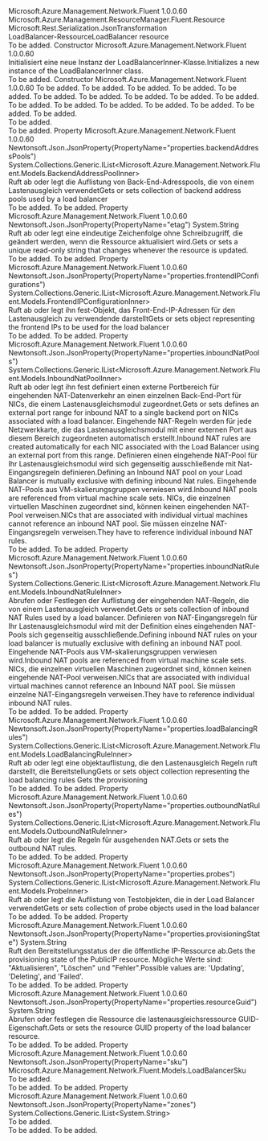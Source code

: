 <Type Name="LoadBalancerInner" FullName="Microsoft.Azure.Management.Network.Fluent.Models.LoadBalancerInner">
  <TypeSignature Language="C#" Value="public class LoadBalancerInner : Microsoft.Azure.Management.ResourceManager.Fluent.Resource" />
  <TypeSignature Language="ILAsm" Value=".class public auto ansi beforefieldinit LoadBalancerInner extends Microsoft.Azure.Management.ResourceManager.Fluent.Resource" />
  <TypeSignature Language="DocId" Value="T:Microsoft.Azure.Management.Network.Fluent.Models.LoadBalancerInner" />
  <TypeSignature Language="VB.NET" Value="Public Class LoadBalancerInner&#xA;Inherits Resource" />
  <TypeSignature Language="F#" Value="type LoadBalancerInner = class&#xA;    inherit Resource" />
  <AssemblyInfo>
    <AssemblyName>Microsoft.Azure.Management.Network.Fluent</AssemblyName>
    <AssemblyVersion>1.0.0.60</AssemblyVersion>
  </AssemblyInfo>
  <Base>
    <BaseTypeName>Microsoft.Azure.Management.ResourceManager.Fluent.Resource</BaseTypeName>
  </Base>
  <Interfaces />
  <Attributes>
    <Attribute>
      <AttributeName>Microsoft.Rest.Serialization.JsonTransformation</AttributeName>
    </Attribute>
  </Attributes>
  <Docs>
    <summary>
            <span data-ttu-id="9a3d6-101">LoadBalancer-Ressource</span><span class="sxs-lookup"><span data-stu-id="9a3d6-101">LoadBalancer resource</span></span>
            </summary>
    <remarks>To be added.</remarks>
  </Docs>
  <Members>
    <Member MemberName=".ctor">
      <MemberSignature Language="C#" Value="public LoadBalancerInner ();" />
      <MemberSignature Language="ILAsm" Value=".method public hidebysig specialname rtspecialname instance void .ctor() cil managed" />
      <MemberSignature Language="DocId" Value="M:Microsoft.Azure.Management.Network.Fluent.Models.LoadBalancerInner.#ctor" />
      <MemberSignature Language="VB.NET" Value="Public Sub New ()" />
      <MemberType>Constructor</MemberType>
      <AssemblyInfo>
        <AssemblyName>Microsoft.Azure.Management.Network.Fluent</AssemblyName>
        <AssemblyVersion>1.0.0.60</AssemblyVersion>
      </AssemblyInfo>
      <Parameters />
      <Docs>
        <summary>
            <span data-ttu-id="9a3d6-102">Initialisiert eine neue Instanz der LoadBalancerInner-Klasse.</span><span class="sxs-lookup"><span data-stu-id="9a3d6-102">Initializes a new instance of the LoadBalancerInner class.</span></span>
            </summary>
        <remarks>To be added.</remarks>
      </Docs>
    </Member>
    <Member MemberName=".ctor">
      <MemberSignature Language="C#" Value="public LoadBalancerInner (string location = null, string id = null, string name = null, string type = null, System.Collections.Generic.IDictionary&lt;string,string&gt; tags = null, Microsoft.Azure.Management.Network.Fluent.Models.LoadBalancerSku sku = null, System.Collections.Generic.IList&lt;Microsoft.Azure.Management.Network.Fluent.Models.FrontendIPConfigurationInner&gt; frontendIPConfigurations = null, System.Collections.Generic.IList&lt;Microsoft.Azure.Management.Network.Fluent.Models.BackendAddressPoolInner&gt; backendAddressPools = null, System.Collections.Generic.IList&lt;Microsoft.Azure.Management.Network.Fluent.Models.LoadBalancingRuleInner&gt; loadBalancingRules = null, System.Collections.Generic.IList&lt;Microsoft.Azure.Management.Network.Fluent.Models.ProbeInner&gt; probes = null, System.Collections.Generic.IList&lt;Microsoft.Azure.Management.Network.Fluent.Models.InboundNatRuleInner&gt; inboundNatRules = null, System.Collections.Generic.IList&lt;Microsoft.Azure.Management.Network.Fluent.Models.InboundNatPoolInner&gt; inboundNatPools = null, System.Collections.Generic.IList&lt;Microsoft.Azure.Management.Network.Fluent.Models.OutboundNatRuleInner&gt; outboundNatRules = null, string resourceGuid = null, string provisioningState = null, string etag = null, System.Collections.Generic.IList&lt;string&gt; zones = null);" />
      <MemberSignature Language="ILAsm" Value=".method public hidebysig specialname rtspecialname instance void .ctor(string location, string id, string name, string type, class System.Collections.Generic.IDictionary`2&lt;string, string&gt; tags, class Microsoft.Azure.Management.Network.Fluent.Models.LoadBalancerSku sku, class System.Collections.Generic.IList`1&lt;class Microsoft.Azure.Management.Network.Fluent.Models.FrontendIPConfigurationInner&gt; frontendIPConfigurations, class System.Collections.Generic.IList`1&lt;class Microsoft.Azure.Management.Network.Fluent.Models.BackendAddressPoolInner&gt; backendAddressPools, class System.Collections.Generic.IList`1&lt;class Microsoft.Azure.Management.Network.Fluent.Models.LoadBalancingRuleInner&gt; loadBalancingRules, class System.Collections.Generic.IList`1&lt;class Microsoft.Azure.Management.Network.Fluent.Models.ProbeInner&gt; probes, class System.Collections.Generic.IList`1&lt;class Microsoft.Azure.Management.Network.Fluent.Models.InboundNatRuleInner&gt; inboundNatRules, class System.Collections.Generic.IList`1&lt;class Microsoft.Azure.Management.Network.Fluent.Models.InboundNatPoolInner&gt; inboundNatPools, class System.Collections.Generic.IList`1&lt;class Microsoft.Azure.Management.Network.Fluent.Models.OutboundNatRuleInner&gt; outboundNatRules, string resourceGuid, string provisioningState, string etag, class System.Collections.Generic.IList`1&lt;string&gt; zones) cil managed" />
      <MemberSignature Language="DocId" Value="M:Microsoft.Azure.Management.Network.Fluent.Models.LoadBalancerInner.#ctor(System.String,System.String,System.String,System.String,System.Collections.Generic.IDictionary{System.String,System.String},Microsoft.Azure.Management.Network.Fluent.Models.LoadBalancerSku,System.Collections.Generic.IList{Microsoft.Azure.Management.Network.Fluent.Models.FrontendIPConfigurationInner},System.Collections.Generic.IList{Microsoft.Azure.Management.Network.Fluent.Models.BackendAddressPoolInner},System.Collections.Generic.IList{Microsoft.Azure.Management.Network.Fluent.Models.LoadBalancingRuleInner},System.Collections.Generic.IList{Microsoft.Azure.Management.Network.Fluent.Models.ProbeInner},System.Collections.Generic.IList{Microsoft.Azure.Management.Network.Fluent.Models.InboundNatRuleInner},System.Collections.Generic.IList{Microsoft.Azure.Management.Network.Fluent.Models.InboundNatPoolInner},System.Collections.Generic.IList{Microsoft.Azure.Management.Network.Fluent.Models.OutboundNatRuleInner},System.String,System.String,System.String,System.Collections.Generic.IList{System.String})" />
      <MemberSignature Language="VB.NET" Value="Public Sub New (Optional location As String = null, Optional id As String = null, Optional name As String = null, Optional type As String = null, Optional tags As IDictionary(Of String, String) = null, Optional sku As LoadBalancerSku = null, Optional frontendIPConfigurations As IList(Of FrontendIPConfigurationInner) = null, Optional backendAddressPools As IList(Of BackendAddressPoolInner) = null, Optional loadBalancingRules As IList(Of LoadBalancingRuleInner) = null, Optional probes As IList(Of ProbeInner) = null, Optional inboundNatRules As IList(Of InboundNatRuleInner) = null, Optional inboundNatPools As IList(Of InboundNatPoolInner) = null, Optional outboundNatRules As IList(Of OutboundNatRuleInner) = null, Optional resourceGuid As String = null, Optional provisioningState As String = null, Optional etag As String = null, Optional zones As IList(Of String) = null)" />
      <MemberSignature Language="F#" Value="new Microsoft.Azure.Management.Network.Fluent.Models.LoadBalancerInner : string * string * string * string * System.Collections.Generic.IDictionary&lt;string, string&gt; * Microsoft.Azure.Management.Network.Fluent.Models.LoadBalancerSku * System.Collections.Generic.IList&lt;Microsoft.Azure.Management.Network.Fluent.Models.FrontendIPConfigurationInner&gt; * System.Collections.Generic.IList&lt;Microsoft.Azure.Management.Network.Fluent.Models.BackendAddressPoolInner&gt; * System.Collections.Generic.IList&lt;Microsoft.Azure.Management.Network.Fluent.Models.LoadBalancingRuleInner&gt; * System.Collections.Generic.IList&lt;Microsoft.Azure.Management.Network.Fluent.Models.ProbeInner&gt; * System.Collections.Generic.IList&lt;Microsoft.Azure.Management.Network.Fluent.Models.InboundNatRuleInner&gt; * System.Collections.Generic.IList&lt;Microsoft.Azure.Management.Network.Fluent.Models.InboundNatPoolInner&gt; * System.Collections.Generic.IList&lt;Microsoft.Azure.Management.Network.Fluent.Models.OutboundNatRuleInner&gt; * string * string * string * System.Collections.Generic.IList&lt;string&gt; -&gt; Microsoft.Azure.Management.Network.Fluent.Models.LoadBalancerInner" Usage="new Microsoft.Azure.Management.Network.Fluent.Models.LoadBalancerInner (location, id, name, type, tags, sku, frontendIPConfigurations, backendAddressPools, loadBalancingRules, probes, inboundNatRules, inboundNatPools, outboundNatRules, resourceGuid, provisioningState, etag, zones)" />
      <MemberType>Constructor</MemberType>
      <AssemblyInfo>
        <AssemblyName>Microsoft.Azure.Management.Network.Fluent</AssemblyName>
        <AssemblyVersion>1.0.0.60</AssemblyVersion>
      </AssemblyInfo>
      <Parameters>
        <Parameter Name="location" Type="System.String" />
        <Parameter Name="id" Type="System.String" />
        <Parameter Name="name" Type="System.String" />
        <Parameter Name="type" Type="System.String" />
        <Parameter Name="tags" Type="System.Collections.Generic.IDictionary&lt;System.String,System.String&gt;" />
        <Parameter Name="sku" Type="Microsoft.Azure.Management.Network.Fluent.Models.LoadBalancerSku" />
        <Parameter Name="frontendIPConfigurations" Type="System.Collections.Generic.IList&lt;Microsoft.Azure.Management.Network.Fluent.Models.FrontendIPConfigurationInner&gt;" />
        <Parameter Name="backendAddressPools" Type="System.Collections.Generic.IList&lt;Microsoft.Azure.Management.Network.Fluent.Models.BackendAddressPoolInner&gt;" />
        <Parameter Name="loadBalancingRules" Type="System.Collections.Generic.IList&lt;Microsoft.Azure.Management.Network.Fluent.Models.LoadBalancingRuleInner&gt;" />
        <Parameter Name="probes" Type="System.Collections.Generic.IList&lt;Microsoft.Azure.Management.Network.Fluent.Models.ProbeInner&gt;" />
        <Parameter Name="inboundNatRules" Type="System.Collections.Generic.IList&lt;Microsoft.Azure.Management.Network.Fluent.Models.InboundNatRuleInner&gt;" />
        <Parameter Name="inboundNatPools" Type="System.Collections.Generic.IList&lt;Microsoft.Azure.Management.Network.Fluent.Models.InboundNatPoolInner&gt;" />
        <Parameter Name="outboundNatRules" Type="System.Collections.Generic.IList&lt;Microsoft.Azure.Management.Network.Fluent.Models.OutboundNatRuleInner&gt;" />
        <Parameter Name="resourceGuid" Type="System.String" />
        <Parameter Name="provisioningState" Type="System.String" />
        <Parameter Name="etag" Type="System.String" />
        <Parameter Name="zones" Type="System.Collections.Generic.IList&lt;System.String&gt;" />
      </Parameters>
      <Docs>
        <param name="location">To be added.</param>
        <param name="id">To be added.</param>
        <param name="name">To be added.</param>
        <param name="type">To be added.</param>
        <param name="tags">To be added.</param>
        <param name="sku">To be added.</param>
        <param name="frontendIPConfigurations">To be added.</param>
        <param name="backendAddressPools">To be added.</param>
        <param name="loadBalancingRules">To be added.</param>
        <param name="probes">To be added.</param>
        <param name="inboundNatRules">To be added.</param>
        <param name="inboundNatPools">To be added.</param>
        <param name="outboundNatRules">To be added.</param>
        <param name="resourceGuid">To be added.</param>
        <param name="provisioningState">To be added.</param>
        <param name="etag">To be added.</param>
        <param name="zones">To be added.</param>
        <summary>To be added.</summary>
        <remarks>To be added.</remarks>
      </Docs>
    </Member>
    <Member MemberName="BackendAddressPools">
      <MemberSignature Language="C#" Value="public System.Collections.Generic.IList&lt;Microsoft.Azure.Management.Network.Fluent.Models.BackendAddressPoolInner&gt; BackendAddressPools { get; set; }" />
      <MemberSignature Language="ILAsm" Value=".property instance class System.Collections.Generic.IList`1&lt;class Microsoft.Azure.Management.Network.Fluent.Models.BackendAddressPoolInner&gt; BackendAddressPools" />
      <MemberSignature Language="DocId" Value="P:Microsoft.Azure.Management.Network.Fluent.Models.LoadBalancerInner.BackendAddressPools" />
      <MemberSignature Language="VB.NET" Value="Public Property BackendAddressPools As IList(Of BackendAddressPoolInner)" />
      <MemberSignature Language="F#" Value="member this.BackendAddressPools : System.Collections.Generic.IList&lt;Microsoft.Azure.Management.Network.Fluent.Models.BackendAddressPoolInner&gt; with get, set" Usage="Microsoft.Azure.Management.Network.Fluent.Models.LoadBalancerInner.BackendAddressPools" />
      <MemberType>Property</MemberType>
      <AssemblyInfo>
        <AssemblyName>Microsoft.Azure.Management.Network.Fluent</AssemblyName>
        <AssemblyVersion>1.0.0.60</AssemblyVersion>
      </AssemblyInfo>
      <Attributes>
        <Attribute>
          <AttributeName>Newtonsoft.Json.JsonProperty(PropertyName="properties.backendAddressPools")</AttributeName>
        </Attribute>
      </Attributes>
      <ReturnValue>
        <ReturnType>System.Collections.Generic.IList&lt;Microsoft.Azure.Management.Network.Fluent.Models.BackendAddressPoolInner&gt;</ReturnType>
      </ReturnValue>
      <Docs>
        <summary>
            <span data-ttu-id="9a3d6-103">Ruft ab oder legt die Auflistung von Back-End-Adresspools, die von einem Lastenausgleich verwendet</span><span class="sxs-lookup"><span data-stu-id="9a3d6-103">Gets or sets collection of backend address pools used by a load balancer</span></span>
            </summary>
        <value>To be added.</value>
        <remarks>To be added.</remarks>
      </Docs>
    </Member>
    <Member MemberName="Etag">
      <MemberSignature Language="C#" Value="public string Etag { get; set; }" />
      <MemberSignature Language="ILAsm" Value=".property instance string Etag" />
      <MemberSignature Language="DocId" Value="P:Microsoft.Azure.Management.Network.Fluent.Models.LoadBalancerInner.Etag" />
      <MemberSignature Language="VB.NET" Value="Public Property Etag As String" />
      <MemberSignature Language="F#" Value="member this.Etag : string with get, set" Usage="Microsoft.Azure.Management.Network.Fluent.Models.LoadBalancerInner.Etag" />
      <MemberType>Property</MemberType>
      <AssemblyInfo>
        <AssemblyName>Microsoft.Azure.Management.Network.Fluent</AssemblyName>
        <AssemblyVersion>1.0.0.60</AssemblyVersion>
      </AssemblyInfo>
      <Attributes>
        <Attribute>
          <AttributeName>Newtonsoft.Json.JsonProperty(PropertyName="etag")</AttributeName>
        </Attribute>
      </Attributes>
      <ReturnValue>
        <ReturnType>System.String</ReturnType>
      </ReturnValue>
      <Docs>
        <summary>
            <span data-ttu-id="9a3d6-104">Ruft ab oder legt eine eindeutige Zeichenfolge ohne Schreibzugriff, die geändert werden, wenn die Ressource aktualisiert wird.</span><span class="sxs-lookup"><span data-stu-id="9a3d6-104">Gets or sets a unique read-only string that changes whenever the resource is updated.</span></span>
            </summary>
        <value>To be added.</value>
        <remarks>To be added.</remarks>
      </Docs>
    </Member>
    <Member MemberName="FrontendIPConfigurations">
      <MemberSignature Language="C#" Value="public System.Collections.Generic.IList&lt;Microsoft.Azure.Management.Network.Fluent.Models.FrontendIPConfigurationInner&gt; FrontendIPConfigurations { get; set; }" />
      <MemberSignature Language="ILAsm" Value=".property instance class System.Collections.Generic.IList`1&lt;class Microsoft.Azure.Management.Network.Fluent.Models.FrontendIPConfigurationInner&gt; FrontendIPConfigurations" />
      <MemberSignature Language="DocId" Value="P:Microsoft.Azure.Management.Network.Fluent.Models.LoadBalancerInner.FrontendIPConfigurations" />
      <MemberSignature Language="VB.NET" Value="Public Property FrontendIPConfigurations As IList(Of FrontendIPConfigurationInner)" />
      <MemberSignature Language="F#" Value="member this.FrontendIPConfigurations : System.Collections.Generic.IList&lt;Microsoft.Azure.Management.Network.Fluent.Models.FrontendIPConfigurationInner&gt; with get, set" Usage="Microsoft.Azure.Management.Network.Fluent.Models.LoadBalancerInner.FrontendIPConfigurations" />
      <MemberType>Property</MemberType>
      <AssemblyInfo>
        <AssemblyName>Microsoft.Azure.Management.Network.Fluent</AssemblyName>
        <AssemblyVersion>1.0.0.60</AssemblyVersion>
      </AssemblyInfo>
      <Attributes>
        <Attribute>
          <AttributeName>Newtonsoft.Json.JsonProperty(PropertyName="properties.frontendIPConfigurations")</AttributeName>
        </Attribute>
      </Attributes>
      <ReturnValue>
        <ReturnType>System.Collections.Generic.IList&lt;Microsoft.Azure.Management.Network.Fluent.Models.FrontendIPConfigurationInner&gt;</ReturnType>
      </ReturnValue>
      <Docs>
        <summary>
            <span data-ttu-id="9a3d6-105">Ruft ab oder legt ihn fest-Objekt, das Front-End-IP-Adressen für den Lastenausgleich zu verwendende darstellt</span><span class="sxs-lookup"><span data-stu-id="9a3d6-105">Gets or sets object representing the frontend IPs to be used for the load balancer</span></span>
            </summary>
        <value>To be added.</value>
        <remarks>To be added.</remarks>
      </Docs>
    </Member>
    <Member MemberName="InboundNatPools">
      <MemberSignature Language="C#" Value="public System.Collections.Generic.IList&lt;Microsoft.Azure.Management.Network.Fluent.Models.InboundNatPoolInner&gt; InboundNatPools { get; set; }" />
      <MemberSignature Language="ILAsm" Value=".property instance class System.Collections.Generic.IList`1&lt;class Microsoft.Azure.Management.Network.Fluent.Models.InboundNatPoolInner&gt; InboundNatPools" />
      <MemberSignature Language="DocId" Value="P:Microsoft.Azure.Management.Network.Fluent.Models.LoadBalancerInner.InboundNatPools" />
      <MemberSignature Language="VB.NET" Value="Public Property InboundNatPools As IList(Of InboundNatPoolInner)" />
      <MemberSignature Language="F#" Value="member this.InboundNatPools : System.Collections.Generic.IList&lt;Microsoft.Azure.Management.Network.Fluent.Models.InboundNatPoolInner&gt; with get, set" Usage="Microsoft.Azure.Management.Network.Fluent.Models.LoadBalancerInner.InboundNatPools" />
      <MemberType>Property</MemberType>
      <AssemblyInfo>
        <AssemblyName>Microsoft.Azure.Management.Network.Fluent</AssemblyName>
        <AssemblyVersion>1.0.0.60</AssemblyVersion>
      </AssemblyInfo>
      <Attributes>
        <Attribute>
          <AttributeName>Newtonsoft.Json.JsonProperty(PropertyName="properties.inboundNatPools")</AttributeName>
        </Attribute>
      </Attributes>
      <ReturnValue>
        <ReturnType>System.Collections.Generic.IList&lt;Microsoft.Azure.Management.Network.Fluent.Models.InboundNatPoolInner&gt;</ReturnType>
      </ReturnValue>
      <Docs>
        <summary>
            <span data-ttu-id="9a3d6-106">Ruft ab oder legt ihn fest definiert einen externe Portbereich für eingehenden NAT-Datenverkehr an einen einzelnen Back-End-Port für NICs, die einem Lastenausgleichsmodul zugeordnet.</span><span class="sxs-lookup"><span data-stu-id="9a3d6-106">Gets or sets defines an external port range for inbound NAT to a single backend port on NICs associated with a load balancer.</span></span>
            <span data-ttu-id="9a3d6-107">Eingehende NAT-Regeln werden für jede Netzwerkkarte, die das Lastenausgleichsmodul mit einer externen Port aus diesem Bereich zugeordneten automatisch erstellt.</span><span class="sxs-lookup"><span data-stu-id="9a3d6-107">Inbound NAT rules are created automatically for each NIC associated with the Load Balancer using an external port from this range.</span></span>
            <span data-ttu-id="9a3d6-108">Definieren einen eingehende NAT-Pool für Ihr Lastenausgleichsmodul wird sich gegenseitig ausschließende mit Nat-Eingangsregeln definieren.</span><span class="sxs-lookup"><span data-stu-id="9a3d6-108">Defining an Inbound NAT pool on your Load Balancer is mutually exclusive with defining inbound Nat rules.</span></span> <span data-ttu-id="9a3d6-109">Eingehende NAT-Pools aus VM-skalierungsgruppen verwiesen wird.</span><span class="sxs-lookup"><span data-stu-id="9a3d6-109">Inbound NAT pools are referenced from virtual machine scale sets.</span></span> <span data-ttu-id="9a3d6-110">NICs, die einzelnen virtuellen Maschinen zugeordnet sind, können keinen eingehenden NAT-Pool verweisen.</span><span class="sxs-lookup"><span data-stu-id="9a3d6-110">NICs that are associated with individual virtual machines cannot reference an inbound NAT pool.</span></span> <span data-ttu-id="9a3d6-111">Sie müssen einzelne NAT-Eingangsregeln verweisen.</span><span class="sxs-lookup"><span data-stu-id="9a3d6-111">They have to reference individual inbound NAT rules.</span></span>
            </summary>
        <value>To be added.</value>
        <remarks>To be added.</remarks>
      </Docs>
    </Member>
    <Member MemberName="InboundNatRules">
      <MemberSignature Language="C#" Value="public System.Collections.Generic.IList&lt;Microsoft.Azure.Management.Network.Fluent.Models.InboundNatRuleInner&gt; InboundNatRules { get; set; }" />
      <MemberSignature Language="ILAsm" Value=".property instance class System.Collections.Generic.IList`1&lt;class Microsoft.Azure.Management.Network.Fluent.Models.InboundNatRuleInner&gt; InboundNatRules" />
      <MemberSignature Language="DocId" Value="P:Microsoft.Azure.Management.Network.Fluent.Models.LoadBalancerInner.InboundNatRules" />
      <MemberSignature Language="VB.NET" Value="Public Property InboundNatRules As IList(Of InboundNatRuleInner)" />
      <MemberSignature Language="F#" Value="member this.InboundNatRules : System.Collections.Generic.IList&lt;Microsoft.Azure.Management.Network.Fluent.Models.InboundNatRuleInner&gt; with get, set" Usage="Microsoft.Azure.Management.Network.Fluent.Models.LoadBalancerInner.InboundNatRules" />
      <MemberType>Property</MemberType>
      <AssemblyInfo>
        <AssemblyName>Microsoft.Azure.Management.Network.Fluent</AssemblyName>
        <AssemblyVersion>1.0.0.60</AssemblyVersion>
      </AssemblyInfo>
      <Attributes>
        <Attribute>
          <AttributeName>Newtonsoft.Json.JsonProperty(PropertyName="properties.inboundNatRules")</AttributeName>
        </Attribute>
      </Attributes>
      <ReturnValue>
        <ReturnType>System.Collections.Generic.IList&lt;Microsoft.Azure.Management.Network.Fluent.Models.InboundNatRuleInner&gt;</ReturnType>
      </ReturnValue>
      <Docs>
        <summary>
            <span data-ttu-id="9a3d6-112">Abrufen oder Festlegen der Auflistung der eingehenden NAT-Regeln, die von einem Lastenausgleich verwendet.</span><span class="sxs-lookup"><span data-stu-id="9a3d6-112">Gets or sets collection of inbound NAT Rules used by a load balancer.</span></span> <span data-ttu-id="9a3d6-113">Definieren von NAT-Eingangsregeln für Ihr Lastenausgleichsmodul wird mit der Definition eines eingehenden NAT-Pools sich gegenseitig ausschließende.</span><span class="sxs-lookup"><span data-stu-id="9a3d6-113">Defining inbound NAT rules on your load balancer is mutually exclusive with defining an inbound NAT pool.</span></span> <span data-ttu-id="9a3d6-114">Eingehende NAT-Pools aus VM-skalierungsgruppen verwiesen wird.</span><span class="sxs-lookup"><span data-stu-id="9a3d6-114">Inbound NAT pools are referenced from virtual machine scale sets.</span></span> <span data-ttu-id="9a3d6-115">NICs, die einzelnen virtuellen Maschinen zugeordnet sind, können keinen eingehende NAT-Pool verweisen.</span><span class="sxs-lookup"><span data-stu-id="9a3d6-115">NICs that are associated with individual virtual machines cannot reference an Inbound NAT pool.</span></span> <span data-ttu-id="9a3d6-116">Sie müssen einzelne NAT-Eingangsregeln verweisen.</span><span class="sxs-lookup"><span data-stu-id="9a3d6-116">They have to reference individual inbound NAT rules.</span></span>
            </summary>
        <value>To be added.</value>
        <remarks>To be added.</remarks>
      </Docs>
    </Member>
    <Member MemberName="LoadBalancingRules">
      <MemberSignature Language="C#" Value="public System.Collections.Generic.IList&lt;Microsoft.Azure.Management.Network.Fluent.Models.LoadBalancingRuleInner&gt; LoadBalancingRules { get; set; }" />
      <MemberSignature Language="ILAsm" Value=".property instance class System.Collections.Generic.IList`1&lt;class Microsoft.Azure.Management.Network.Fluent.Models.LoadBalancingRuleInner&gt; LoadBalancingRules" />
      <MemberSignature Language="DocId" Value="P:Microsoft.Azure.Management.Network.Fluent.Models.LoadBalancerInner.LoadBalancingRules" />
      <MemberSignature Language="VB.NET" Value="Public Property LoadBalancingRules As IList(Of LoadBalancingRuleInner)" />
      <MemberSignature Language="F#" Value="member this.LoadBalancingRules : System.Collections.Generic.IList&lt;Microsoft.Azure.Management.Network.Fluent.Models.LoadBalancingRuleInner&gt; with get, set" Usage="Microsoft.Azure.Management.Network.Fluent.Models.LoadBalancerInner.LoadBalancingRules" />
      <MemberType>Property</MemberType>
      <AssemblyInfo>
        <AssemblyName>Microsoft.Azure.Management.Network.Fluent</AssemblyName>
        <AssemblyVersion>1.0.0.60</AssemblyVersion>
      </AssemblyInfo>
      <Attributes>
        <Attribute>
          <AttributeName>Newtonsoft.Json.JsonProperty(PropertyName="properties.loadBalancingRules")</AttributeName>
        </Attribute>
      </Attributes>
      <ReturnValue>
        <ReturnType>System.Collections.Generic.IList&lt;Microsoft.Azure.Management.Network.Fluent.Models.LoadBalancingRuleInner&gt;</ReturnType>
      </ReturnValue>
      <Docs>
        <summary>
            <span data-ttu-id="9a3d6-117">Ruft ab oder legt eine objektauflistung, die den Lastenausgleich Regeln ruft darstellt, die Bereitstellung</span><span class="sxs-lookup"><span data-stu-id="9a3d6-117">Gets or sets object collection representing the load balancing rules Gets the provisioning</span></span>
            </summary>
        <value>To be added.</value>
        <remarks>To be added.</remarks>
      </Docs>
    </Member>
    <Member MemberName="OutboundNatRules">
      <MemberSignature Language="C#" Value="public System.Collections.Generic.IList&lt;Microsoft.Azure.Management.Network.Fluent.Models.OutboundNatRuleInner&gt; OutboundNatRules { get; set; }" />
      <MemberSignature Language="ILAsm" Value=".property instance class System.Collections.Generic.IList`1&lt;class Microsoft.Azure.Management.Network.Fluent.Models.OutboundNatRuleInner&gt; OutboundNatRules" />
      <MemberSignature Language="DocId" Value="P:Microsoft.Azure.Management.Network.Fluent.Models.LoadBalancerInner.OutboundNatRules" />
      <MemberSignature Language="VB.NET" Value="Public Property OutboundNatRules As IList(Of OutboundNatRuleInner)" />
      <MemberSignature Language="F#" Value="member this.OutboundNatRules : System.Collections.Generic.IList&lt;Microsoft.Azure.Management.Network.Fluent.Models.OutboundNatRuleInner&gt; with get, set" Usage="Microsoft.Azure.Management.Network.Fluent.Models.LoadBalancerInner.OutboundNatRules" />
      <MemberType>Property</MemberType>
      <AssemblyInfo>
        <AssemblyName>Microsoft.Azure.Management.Network.Fluent</AssemblyName>
        <AssemblyVersion>1.0.0.60</AssemblyVersion>
      </AssemblyInfo>
      <Attributes>
        <Attribute>
          <AttributeName>Newtonsoft.Json.JsonProperty(PropertyName="properties.outboundNatRules")</AttributeName>
        </Attribute>
      </Attributes>
      <ReturnValue>
        <ReturnType>System.Collections.Generic.IList&lt;Microsoft.Azure.Management.Network.Fluent.Models.OutboundNatRuleInner&gt;</ReturnType>
      </ReturnValue>
      <Docs>
        <summary>
            <span data-ttu-id="9a3d6-118">Ruft ab oder legt die Regeln für ausgehenden NAT.</span><span class="sxs-lookup"><span data-stu-id="9a3d6-118">Gets or sets the outbound NAT rules.</span></span>
            </summary>
        <value>To be added.</value>
        <remarks>To be added.</remarks>
      </Docs>
    </Member>
    <Member MemberName="Probes">
      <MemberSignature Language="C#" Value="public System.Collections.Generic.IList&lt;Microsoft.Azure.Management.Network.Fluent.Models.ProbeInner&gt; Probes { get; set; }" />
      <MemberSignature Language="ILAsm" Value=".property instance class System.Collections.Generic.IList`1&lt;class Microsoft.Azure.Management.Network.Fluent.Models.ProbeInner&gt; Probes" />
      <MemberSignature Language="DocId" Value="P:Microsoft.Azure.Management.Network.Fluent.Models.LoadBalancerInner.Probes" />
      <MemberSignature Language="VB.NET" Value="Public Property Probes As IList(Of ProbeInner)" />
      <MemberSignature Language="F#" Value="member this.Probes : System.Collections.Generic.IList&lt;Microsoft.Azure.Management.Network.Fluent.Models.ProbeInner&gt; with get, set" Usage="Microsoft.Azure.Management.Network.Fluent.Models.LoadBalancerInner.Probes" />
      <MemberType>Property</MemberType>
      <AssemblyInfo>
        <AssemblyName>Microsoft.Azure.Management.Network.Fluent</AssemblyName>
        <AssemblyVersion>1.0.0.60</AssemblyVersion>
      </AssemblyInfo>
      <Attributes>
        <Attribute>
          <AttributeName>Newtonsoft.Json.JsonProperty(PropertyName="properties.probes")</AttributeName>
        </Attribute>
      </Attributes>
      <ReturnValue>
        <ReturnType>System.Collections.Generic.IList&lt;Microsoft.Azure.Management.Network.Fluent.Models.ProbeInner&gt;</ReturnType>
      </ReturnValue>
      <Docs>
        <summary>
            <span data-ttu-id="9a3d6-119">Ruft ab oder legt die Auflistung von Testobjekten, die in der Load Balancer verwendet</span><span class="sxs-lookup"><span data-stu-id="9a3d6-119">Gets or sets collection of probe objects used in the load balancer</span></span>
            </summary>
        <value>To be added.</value>
        <remarks>To be added.</remarks>
      </Docs>
    </Member>
    <Member MemberName="ProvisioningState">
      <MemberSignature Language="C#" Value="public string ProvisioningState { get; set; }" />
      <MemberSignature Language="ILAsm" Value=".property instance string ProvisioningState" />
      <MemberSignature Language="DocId" Value="P:Microsoft.Azure.Management.Network.Fluent.Models.LoadBalancerInner.ProvisioningState" />
      <MemberSignature Language="VB.NET" Value="Public Property ProvisioningState As String" />
      <MemberSignature Language="F#" Value="member this.ProvisioningState : string with get, set" Usage="Microsoft.Azure.Management.Network.Fluent.Models.LoadBalancerInner.ProvisioningState" />
      <MemberType>Property</MemberType>
      <AssemblyInfo>
        <AssemblyName>Microsoft.Azure.Management.Network.Fluent</AssemblyName>
        <AssemblyVersion>1.0.0.60</AssemblyVersion>
      </AssemblyInfo>
      <Attributes>
        <Attribute>
          <AttributeName>Newtonsoft.Json.JsonProperty(PropertyName="properties.provisioningState")</AttributeName>
        </Attribute>
      </Attributes>
      <ReturnValue>
        <ReturnType>System.String</ReturnType>
      </ReturnValue>
      <Docs>
        <summary>
            <span data-ttu-id="9a3d6-120">Ruft den Bereitstellungsstatus der die öffentliche IP-Ressource ab.</span><span class="sxs-lookup"><span data-stu-id="9a3d6-120">Gets the provisioning state of the PublicIP resource.</span></span> <span data-ttu-id="9a3d6-121">Mögliche Werte sind: "Aktualisieren", "Löschen" und "Fehler".</span><span class="sxs-lookup"><span data-stu-id="9a3d6-121">Possible values are: 'Updating', 'Deleting', and 'Failed'.</span></span>
            </summary>
        <value>To be added.</value>
        <remarks>To be added.</remarks>
      </Docs>
    </Member>
    <Member MemberName="ResourceGuid">
      <MemberSignature Language="C#" Value="public string ResourceGuid { get; set; }" />
      <MemberSignature Language="ILAsm" Value=".property instance string ResourceGuid" />
      <MemberSignature Language="DocId" Value="P:Microsoft.Azure.Management.Network.Fluent.Models.LoadBalancerInner.ResourceGuid" />
      <MemberSignature Language="VB.NET" Value="Public Property ResourceGuid As String" />
      <MemberSignature Language="F#" Value="member this.ResourceGuid : string with get, set" Usage="Microsoft.Azure.Management.Network.Fluent.Models.LoadBalancerInner.ResourceGuid" />
      <MemberType>Property</MemberType>
      <AssemblyInfo>
        <AssemblyName>Microsoft.Azure.Management.Network.Fluent</AssemblyName>
        <AssemblyVersion>1.0.0.60</AssemblyVersion>
      </AssemblyInfo>
      <Attributes>
        <Attribute>
          <AttributeName>Newtonsoft.Json.JsonProperty(PropertyName="properties.resourceGuid")</AttributeName>
        </Attribute>
      </Attributes>
      <ReturnValue>
        <ReturnType>System.String</ReturnType>
      </ReturnValue>
      <Docs>
        <summary>
            <span data-ttu-id="9a3d6-122">Abrufen oder festlegen die Ressource die lastenausgleichsressource GUID-Eigenschaft.</span><span class="sxs-lookup"><span data-stu-id="9a3d6-122">Gets or sets the resource GUID property of the load balancer resource.</span></span>
            </summary>
        <value>To be added.</value>
        <remarks>To be added.</remarks>
      </Docs>
    </Member>
    <Member MemberName="Sku">
      <MemberSignature Language="C#" Value="public Microsoft.Azure.Management.Network.Fluent.Models.LoadBalancerSku Sku { get; set; }" />
      <MemberSignature Language="ILAsm" Value=".property instance class Microsoft.Azure.Management.Network.Fluent.Models.LoadBalancerSku Sku" />
      <MemberSignature Language="DocId" Value="P:Microsoft.Azure.Management.Network.Fluent.Models.LoadBalancerInner.Sku" />
      <MemberSignature Language="VB.NET" Value="Public Property Sku As LoadBalancerSku" />
      <MemberSignature Language="F#" Value="member this.Sku : Microsoft.Azure.Management.Network.Fluent.Models.LoadBalancerSku with get, set" Usage="Microsoft.Azure.Management.Network.Fluent.Models.LoadBalancerInner.Sku" />
      <MemberType>Property</MemberType>
      <AssemblyInfo>
        <AssemblyName>Microsoft.Azure.Management.Network.Fluent</AssemblyName>
        <AssemblyVersion>1.0.0.60</AssemblyVersion>
      </AssemblyInfo>
      <Attributes>
        <Attribute>
          <AttributeName>Newtonsoft.Json.JsonProperty(PropertyName="sku")</AttributeName>
        </Attribute>
      </Attributes>
      <ReturnValue>
        <ReturnType>Microsoft.Azure.Management.Network.Fluent.Models.LoadBalancerSku</ReturnType>
      </ReturnValue>
      <Docs>
        <summary>To be added.</summary>
        <value>To be added.</value>
        <remarks>To be added.</remarks>
      </Docs>
    </Member>
    <Member MemberName="Zones">
      <MemberSignature Language="C#" Value="public System.Collections.Generic.IList&lt;string&gt; Zones { get; set; }" />
      <MemberSignature Language="ILAsm" Value=".property instance class System.Collections.Generic.IList`1&lt;string&gt; Zones" />
      <MemberSignature Language="DocId" Value="P:Microsoft.Azure.Management.Network.Fluent.Models.LoadBalancerInner.Zones" />
      <MemberSignature Language="VB.NET" Value="Public Property Zones As IList(Of String)" />
      <MemberSignature Language="F#" Value="member this.Zones : System.Collections.Generic.IList&lt;string&gt; with get, set" Usage="Microsoft.Azure.Management.Network.Fluent.Models.LoadBalancerInner.Zones" />
      <MemberType>Property</MemberType>
      <AssemblyInfo>
        <AssemblyName>Microsoft.Azure.Management.Network.Fluent</AssemblyName>
        <AssemblyVersion>1.0.0.60</AssemblyVersion>
      </AssemblyInfo>
      <Attributes>
        <Attribute>
          <AttributeName>Newtonsoft.Json.JsonProperty(PropertyName="zones")</AttributeName>
        </Attribute>
      </Attributes>
      <ReturnValue>
        <ReturnType>System.Collections.Generic.IList&lt;System.String&gt;</ReturnType>
      </ReturnValue>
      <Docs>
        <summary>To be added.</summary>
        <value>To be added.</value>
        <remarks>To be added.</remarks>
      </Docs>
    </Member>
  </Members>
</Type>